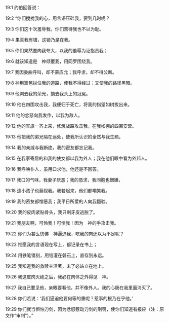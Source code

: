 <a id="1"></a>19:1  约伯回答说：  

<a id="2"></a>19:2  “你们搅扰我的心，用言语压碎我，要到几时呢？  

<a id="3"></a>19:3  你们这十次羞辱我，你们苦待我也不以为耻。  

<a id="4"></a>19:4  果真我有错，这错乃是在我。  

<a id="5"></a>19:5  你们果然要向我夸大，以我的羞辱为证指责我；  

<a id="6"></a>19:6  就该知道是　神倾覆我，用网罗围绕我。  

<a id="7"></a>19:7  我因委曲呼叫，却不蒙应允；我呼求，却不得公断。  

<a id="8"></a>19:8  神用篱笆拦住我的道路，使我不得经过；又使我的路径黑暗。  

<a id="9"></a>19:9  他剥去我的荣光，摘去我头上的冠冕。  

<a id="10"></a>19:10  他在四围攻击我，我便归于死亡，将我的指望如树拔出来。  

<a id="11"></a>19:11  他的忿怒向我发作，以我为敌人。  

<a id="12"></a>19:12  他的军旅一齐上来，修筑战路攻击我，在我帐棚的四围安营。  

<a id="13"></a>19:13  他把我的弟兄隔在远处，使我所认识的全然与我生疏。  

<a id="14"></a>19:14  我的亲戚与我断绝，我的密友都忘记我。  

<a id="15"></a>19:15  在我家寄居的和我的使女都以我为外人；我在他们眼中看为外邦人。  

<a id="16"></a>19:16  我呼唤仆人，虽用口求他，他还是不回答。  

<a id="17"></a>19:17  我口的气味，我妻子厌恶；我的恳求，我同胞也憎嫌，  

<a id="18"></a>19:18  连小孩子也藐视我。我若起来，他们都嘲笑我。  

<a id="19"></a>19:19  我的密友都憎恶我；我平日所爱的人向我翻验。  

<a id="20"></a>19:20  我的皮肉紧贴骨头，我只剩牙皮逃脱了。  

<a id="21"></a>19:21  我朋友啊，可怜我！可怜我！因为　神的手攻击我。  

<a id="22"></a>19:22  你们为甚么彷佛　神逼迫我，吃我的肉还以为不足呢？  

<a id="23"></a>19:23  惟愿我的言语现在写上，都记录在书上；  

<a id="24"></a>19:24  用铁笔镌刻，用铅灌在磐石上，直存到永远。  

<a id="25"></a>19:25  我知道我的救赎主活著，末了必站立在地上。  

<a id="26"></a>19:26  我这皮肉灭绝之后，我必在肉体之外得见　神。  

<a id="27"></a>19:27  我自己要见他，亲眼要看他，并不像外人。我的心肠在我里面消灭了。  

<a id="28"></a>19:28  你们若说：‘我们逼迫他要何等的重呢？惹事的根乃在乎他。’  

<a id="29"></a>19:29  你们就当惧怕刀剑，因为忿怒惹动刀剑的刑罚，使你们知道有报应（注：原文作“审判”）。”  
